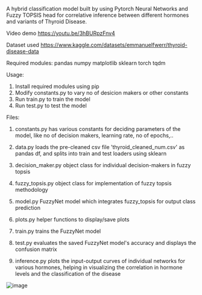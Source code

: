 A hybrid classification model built by using Pytorch Neural Networks and Fuzzy TOPSIS head for correlative inference between different hormones and variants of Thyroid Disease.


Video demo https://youtu.be/3hBURpzFnv4

Dataset used https://www.kaggle.com/datasets/emmanuelfwerr/thyroid-disease-data

Required modules:
pandas
numpy
matplotlib
sklearn
torch
tqdm

Usage:
1) Install required modules using pip
2) Modify constants.py to vary no of desicion makers or other constants
3) Run train.py to train the model
4) Run test.py to test the model

Files:
1) constants.py
has various constants for deciding parameters of the model, like no of decision makers, learning rate, no of epochs,..

2) data.py
loads the pre-cleaned csv file 'thyroid_cleaned_num.csv' as pandas df, and splits into train and test loaders using sklearn

3) decision_maker.py
object class for individual decision-makers in fuzzy topsis

4) fuzzy_topsis.py
object class for implementation of fuzzy topsis methodology

5) model.py
FuzzyNet model which integrates fuzzy_topsis for output class prediction

6) plots.py
helper functions to display/save plots

7) train.py
trains the FuzzyNet model

8) test.py
evaluates the saved FuzzyNet model's accuracy and displays the confusion matrix

9) inference.py
plots the input-output curves of individual networks for various hormones, helping in visualizing the correlation in hormone levels and the classification of the disease  

![image](https://github.com/Christian74D/FuzzyNet/assets/112863270/3818b131-d4fa-4b6e-8567-dcc42dea02d7)


